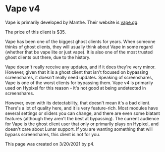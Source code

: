 # Vape v4

Vape is primarily developed by Manthe. Their website is [vape.gg](https://vape.gg/).

The price of this client is $35.

Vape has been one of the biggest ghost clients for years. When someone thinks of ghost clients, they will usually think about Vape in some regard \(whether that be vape lite or just vape\). It is also one of the most trusted ghost clients out there, due to the history.

Vape doesn't really receive any updates, and if it does they're very minor. However, given that it is a ghost client that isn't focused on bypassing screenshares, it doesn't really need updates. Speaking of screenshares, Vape is one of the worst clients for bypassing them. Vape v4 is primarily used on Hypixel for this reason - it's not good at being undetected in screenshares.

However, even with its detectability, that doesn't mean it's a bad client. There's a lot of quality here, and it is very feature-rich. Most modules have several settings or sliders you can change, and there are even some blatant features \(although they aren't the best at bypassing\). The current audience for Vape is the ghost client user that only or primarily plays on Hypixel, and doesn't care about Lunar support. If you are wanting something that will bypass screenshares, this client is not for you.

This page was created on 3/20/2021 by p4.[  
](https://minecraftclients.gitbook.io/minecraftclients-faq/ghost-clients/premium)

